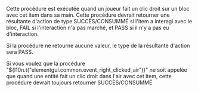 Cette procédure est exécutée quand un joueur fait un clic droit sur un bloc avec cet item dans sa main.
Cette procédure devrait retourner une résultante d'action de type SUCCÈS/CONSUMMÉ si l'item a interagi 
avec le bloc, FAIL si l'interaction n'a pas marché, et PASS si il n'y a pas eu d'interaction.

Si la procédure ne retourne aucune valeur, le type de la résultante d'action sera PASS.

Si vous voulez que la procédure "${l10n.t("elementgui.common.event_right_clicked_air")}" ne soit appelée 
que quand une entité fait un clic droit dans l'air avec cet item, cette procédure devrait toujours retourner SUCCÈS/CONSUMMÉ